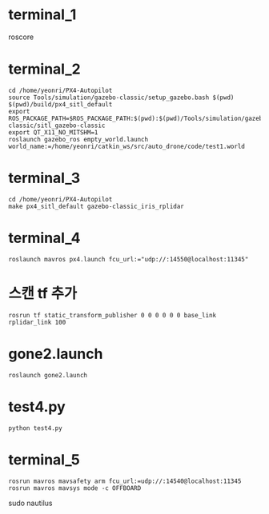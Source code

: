 # terminal_1
roscore

# terminal_2
```
cd /home/yeonri/PX4-Autopilot
source Tools/simulation/gazebo-classic/setup_gazebo.bash $(pwd) $(pwd)/build/px4_sitl_default
export ROS_PACKAGE_PATH=$ROS_PACKAGE_PATH:$(pwd):$(pwd)/Tools/simulation/gazebo-classic/sitl_gazebo-classic
export QT_X11_NO_MITSHM=1
roslaunch gazebo_ros empty_world.launch world_name:=/home/yeonri/catkin_ws/src/auto_drone/code/test1.world
```
# terminal_3
```
cd /home/yeonri/PX4-Autopilot
make px4_sitl_default gazebo-classic_iris_rplidar
```
# terminal_4
```
roslaunch mavros px4.launch fcu_url:="udp://:14550@localhost:11345"
```
# 스캔 tf 추가
```
rosrun tf static_transform_publisher 0 0 0 0 0 0 base_link rplidar_link 100
```

# gone2.launch
```
roslaunch gone2.launch
```
# test4.py
```
python test4.py
```

# terminal_5
```
rosrun mavros mavsafety arm fcu_url:=udp://:14540@localhost:11345
rosrun mavros mavsys mode -c OFFBOARD
```

sudo nautilus
